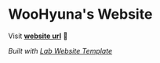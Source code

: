 
# WooHyuna's Website

Visit **[website url](#)** 🚀

_Built with [Lab Website Template](https://greene-lab.gitbook.io/lab-website-template-docs)_
